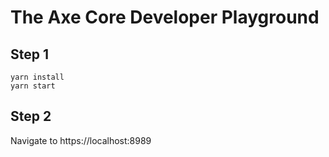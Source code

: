 # The Axe Core Developer Playground
## Step 1
```
yarn install
yarn start
```

## Step 2
Navigate to https://localhost:8989